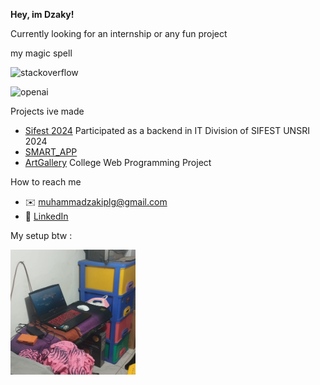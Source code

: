 **Hey, im Dzaky!**

Currently looking for an internship or any fun project

my magic spell

<p align="">
  <img src="https://stackoverflow.design/assets/img/logos/so/logo-stackoverflow.svg" alt="stackoverflow" height="200" width="200"/>
</p>
<p align="">
  <img src="https://upload.wikimedia.org/wikipedia/commons/thumb/4/4d/OpenAI_Logo.svg/1024px-OpenAI_Logo.svg.png" alt="openai" height="200" width="200"/>
</p>


Projects ive made
- [Sifest 2024](https://github.com/NicolausOwen/Sifest2024) Participated as a backend in IT Division of SIFEST UNSRI 2024
- [SMART_APP](https://github.com/zakiganteng12/SMART_APP) 
- [ArtGallery](https://github.com/zakiganteng12/P.PWEB2-ArtGallery) College Web Programming Project

How to reach me 
- ✉️ muhammadzakiplg@gmail.com  
- 👔 [LinkedIn](https://www.linkedin.com/in/muhammad-dzaky-hasyim-7a2807302/)

My setup btw :

<p align="">
  <img src="img/setup.jpeg" alt="the greatest most productive setup..." height="200" width="200"/>
</p>
